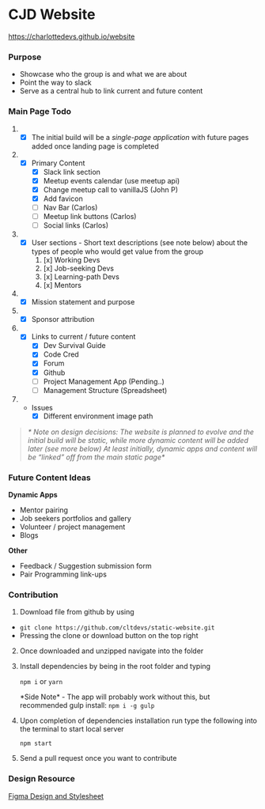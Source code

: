 # CJD Website

https://charlottedevs.github.io/website

### Purpose
  * Showcase who the group is and what we are about
  * Point the way to slack
  * Serve as a central hub to link current and future content

### Main Page Todo

1. - [x] The initial build will be a *single-page application* with future pages added once landing page is completed
2. - [x] Primary Content
     - [x] Slack link section
     - [x] Meetup events calendar (use meetup api)
     - [x] Change meetup call to vanillaJS (John P)
     - [x] Add favicon
     - [ ] Nav Bar (Carlos)
     - [ ] Meetup link buttons (Carlos)
     - [ ] Social links (Carlos)
3. - [x] User sections - Short text descriptions (see note below) about the types of people who would get value from the group
      1. [x] Working Devs
      2. [x] Job-seeking Devs
      3. [x] Learning-path Devs
      4. [x] Mentors
4. - [x] Mission statement and purpose
5. - [x] Sponsor attribution
6. - [x] Links to current / future content
     - [x] Dev Survival Guide
     - [x] Code Cred
     - [x] Forum
     - [x] Github
     - [ ] Project Management App (Pending..)
     - [ ] Management Structure (Spreadsheet)
7. - Issues
     - [x] Different environment image path

> _* Note on design decisions: The website is planned to evolve and the initial build will be static, while more dynamic content will be added later (see more below)
At least initially, dynamic apps and content will be “linked” off from the main static page*_

### Future Content Ideas

**Dynamic Apps**
* Mentor pairing
* Job seekers portfolios and gallery
* Volunteer / project management
* Blogs

**Other**
* Feedback / Suggestion submission form
* Pair Programming link-ups

### Contribution

1. Download file from github by using
  - `git clone https://github.com/cltdevs/static-website.git`
  - Pressing the clone or download button on the top right
2. Once downloaded and unzipped navigate into the folder
3. Install dependencies by being in the root folder and typing

   `npm i` or `yarn`

   \*Side Note\* - The app will probably work without this, but recommended gulp install:
   `npm i -g gulp`

4. Upon completion of dependencies installation run type the following into the terminal to start local server

   `npm start`

5. Send a pull request once you want to contribute

### Design Resource
[Figma Design and Stylesheet](https://www.figma.com/file/QvR9WHgbL1RSCRY8ceLepBuE/Charlotte-Junior-Developer)
